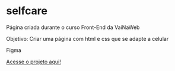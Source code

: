 # selfcare

Página criada durante o curso Front-End da VaiNaWeb

Objetivo: Criar uma página com html e css que se adapte a celular

Figma

<a href="https://www.figma.com/file/d3XuxUt94vr0o4kBSo7IHC/Dev-Challenge?node-id=54%3A335&mode=dev" target="_blank">Acesse o projeto aqui!</a>

